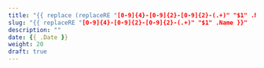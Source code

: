 ```yaml
---
title: "{{ replace (replaceRE "[0-9]{4}-[0-9]{2}-[0-9]{2}-(.+)" "$1" .Name | title) "-" " " }}"
slug: "{{ replaceRE "[0-9]{4}-[0-9]{2}-[0-9]{2}-(.+)" "$1" .Name }}"
description: ""
date: {{ .Date }}
weight: 20
draft: true
---
```

